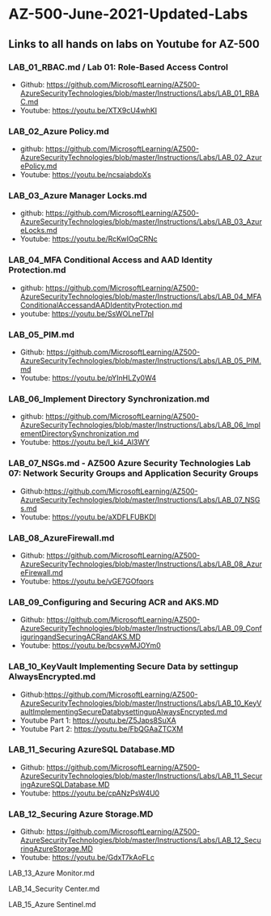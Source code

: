 # AZ-500-June-2021-Updated-Labs
## Links to all hands on labs on Youtube for AZ-500 


### LAB_01_RBAC.md / Lab 01: Role-Based Access Control
- Github: https://github.com/MicrosoftLearning/AZ500-AzureSecurityTechnologies/blob/master/Instructions/Labs/LAB_01_RBAC.md
- Youtube: https://youtu.be/XTX9cU4whKI


### LAB_02_Azure Policy.md
- github: https://github.com/MicrosoftLearning/AZ500-AzureSecurityTechnologies/blob/master/Instructions/Labs/LAB_02_AzurePolicy.md
- Youtube: https://youtu.be/ncsaiabdoXs

### LAB_03_Azure Manager Locks.md
- github: https://github.com/MicrosoftLearning/AZ500-AzureSecurityTechnologies/blob/master/Instructions/Labs/LAB_03_AzureLocks.md
- Youtube: https://youtu.be/RcKwIOqCRNc

### LAB_04_MFA Conditional Access and AAD Identity Protection.md
- github: https://github.com/MicrosoftLearning/AZ500-AzureSecurityTechnologies/blob/master/Instructions/Labs/LAB_04_MFAConditionalAccessandAADIdentityProtection.md
- youtube: https://youtu.be/SsWOLneT7pI

### LAB_05_PIM.md
- Github: https://github.com/MicrosoftLearning/AZ500-AzureSecurityTechnologies/blob/master/Instructions/Labs/LAB_05_PIM.md
- Youtube: https://youtu.be/pYInHLZy0W4

### LAB_06_Implement Directory Synchronization.md
- github: https://github.com/MicrosoftLearning/AZ500-AzureSecurityTechnologies/blob/master/Instructions/Labs/LAB_06_ImplementDirectorySynchronization.md
- Youtube: https://youtu.be/I_ki4_Al3WY

### LAB_07_NSGs.md - AZ500 Azure Security Technologies Lab 07: Network Security Groups and Application Security Groups
- Github:https://github.com/MicrosoftLearning/AZ500-AzureSecurityTechnologies/blob/master/Instructions/Labs/LAB_07_NSGs.md
- Youtube: https://youtu.be/aXDFLFUBKDI

### LAB_08_AzureFirewall.md
- Github: https://github.com/MicrosoftLearning/AZ500-AzureSecurityTechnologies/blob/master/Instructions/Labs/LAB_08_AzureFirewall.md
- Youtube: https://youtu.be/vGE7GOfqors

### LAB_09_Configuring and Securing ACR and AKS.MD
- Github: https://github.com/MicrosoftLearning/AZ500-AzureSecurityTechnologies/blob/master/Instructions/Labs/LAB_09_ConfiguringandSecuringACRandAKS.MD
- Youtube: https://youtu.be/bcsywMJOYm0

### LAB_10_KeyVault Implementing Secure Data by settingup AlwaysEncrypted.md
- Github:https://github.com/MicrosoftLearning/AZ500-AzureSecurityTechnologies/blob/master/Instructions/Labs/LAB_10_KeyVaultImplementingSecureDatabysettingupAlwaysEncrypted.md
- Youtube Part 1: https://youtu.be/Z5Japs8SuXA
- Youtube Part 2: https://youtu.be/FbQGAaZTCXM

### LAB_11_Securing AzureSQL Database.MD
- Github: https://github.com/MicrosoftLearning/AZ500-AzureSecurityTechnologies/blob/master/Instructions/Labs/LAB_11_SecuringAzureSQLDatabase.MD
- Youtube: https://youtu.be/cpANzPsW4U0

### LAB_12_Securing Azure Storage.MD
- Github: https://github.com/MicrosoftLearning/AZ500-AzureSecurityTechnologies/blob/master/Instructions/Labs/LAB_12_SecuringAzureStorage.MD
- Youtube: https://youtu.be/GdxT7kAoFLc

LAB_13_Azure Monitor.md

LAB_14_Security Center.md

LAB_15_Azure Sentinel.md


